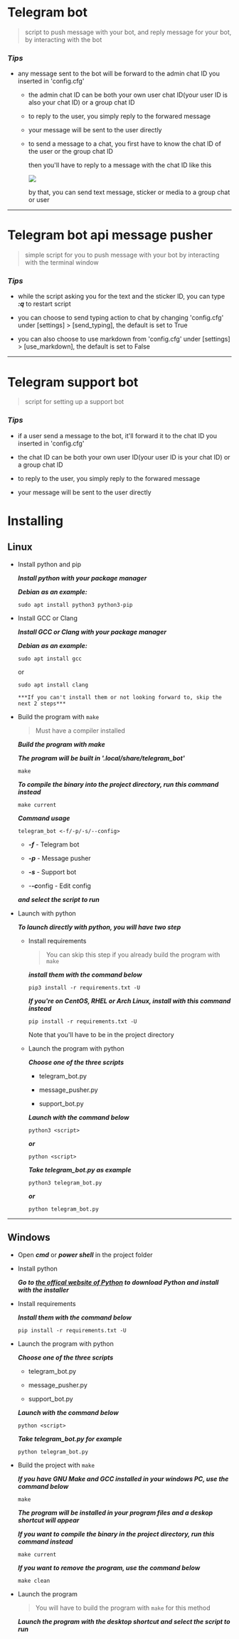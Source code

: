 ﻿# Telegram bot

> script to push message with your bot, and reply message for your bot, by interacting with the bot

### ***Tips***

- any message sent to the bot will be forward to the admin chat ID you inserted in 'config.cfg'  
  
  - the admin chat ID can be both your own user chat ID(your user ID is also your chat ID) or a group chat ID  
  
  - to reply to the user, you simply reply to the forwared message  
  
  - your message will be sent to the user directly

  - to send a message to a chat, you first have to know the chat ID of the user or the group chat ID  
    
    then you'll have to reply to a message with the chat ID like this  

    ![](./images/01.png)  
      
      by that, you can send text message, sticker or media to a group chat or user

-------

# Telegram bot api message pusher

> simple script for you to push message with your bot by interacting with the terminal window


### ***Tips***

- while the script asking you for the text and the sticker ID, you can type ***:q*** to restart script

- you can choose to send typing action to chat by changing 'config.cfg' under [settings] > [send_typing], the default is set to True

- you can also choose to use markdown from 'config.cfg' under [settings] > [use_markdown], the default is set to False

------------


# Telegram support bot

> script for setting up a support bot


### ***Tips***

- if a user send a message to the bot, it'll forward it to the chat ID you inserted in 'config.cfg'

- the chat ID can be both your own user ID(your user ID is your chat ID) or a group chat ID

- to reply to the user, you simply reply to the forwared message

- your message will be sent to the user directly

# Installing

## Linux
- Install python and pip

  ***Install python with your package manager***

  ***Debian as an example:***

  `sudo apt install python3 python3-pip`


- Install GCC or Clang

  ***Install GCC or Clang with your package manager***

  ***Debian as an example:***

  `sudo apt install gcc`
  
  or

  `sudo apt install clang`

      ***If you can't install them or not looking forward to, skip the next 2 steps***


- Build the program with `make`

  > Must have a compiler installed

  ***Build the program with make***

  ***The program will be built in '.local/share/telegram_bot'***

  `make`

  ***To compile the binary into the project directory, run this command instead***

  `make current`

  ***Command usage***

  `telegram_bot <-f/-p/-s/--config>`

    - ***-f*** - Telegram bot

    - ***-p*** - Message pusher

    - ***-s*** - Support bot 

    - -***-c***onfig - Edit config

  ***and select the script to run***

- Launch with python

  ***To launch directly with python, you will have two step***

  - Install requirements

    > You can skip this step if you already build the program with `make`
    
    ***install them with the command below***

    `pip3 install -r requirements.txt -U`

    ***If you're on CentOS, RHEL or Arch Linux, install with this command instead***

    `pip install -r requirements.txt -U`

    Note that you'll have to be in the project directory

  - Launch the program with python

    ***Choose one of the three scripts***

      - telegram_bot.py

      - message_pusher.py

      - support_bot.py

    ***Launch with the command below***

    `python3 <script>`

    ***or***

    `python <script>`

    ***Take telegram_bot.py as example***

    `python3 telegram_bot.py`

    ***or***

    `python telegram_bot.py`

-------

## Windows
- Open ***cmd*** or ***power shell*** in the project folder

- Install python

  ***Go to [the offical website of Python](https://www.python.org/) to download Python and install with the installer***

- Install requirements

  ***Install them with the command below***

  `pip install -r requirements.txt -U`

- Launch the program with python

  ***Choose one of the three scripts***

    - telegram_bot.py

    - message_pusher.py

    - support_bot.py

  ***Launch with the command below***

  `python <script>`

  ***Take telegram_bot.py for example***

  `python telegram_bot.py`

- Build the project with `make`

  ***If you have GNU Make and GCC installed in your windows PC, use the command below***

  `make`

  ***The program will be installed in your program files and a deskop shortcut will appear***

  ***If you want to compile the binary in the project directory, run this command instead***

  `make current`

  ***If you want to remove the program, use the command below***

  `make clean`

- Launch the program

  > You will have to build the program with `make` for this method

  ***Launch the program with the desktop shortcut and select the script to run***